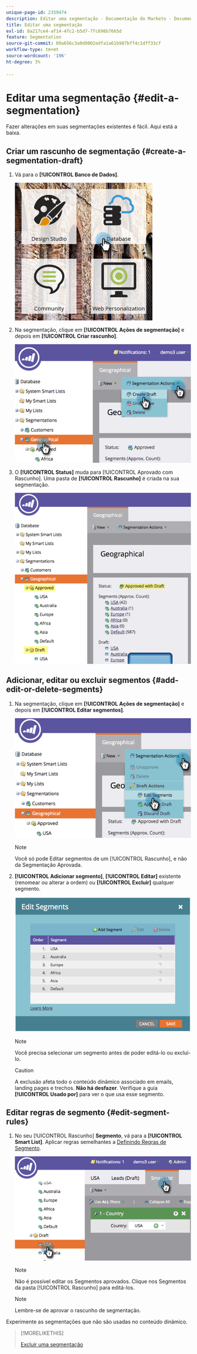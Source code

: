 ```yaml
---
unique-page-id: 2359474
description: Editar uma segmentação - Documentação do Marketo - Documentação do produto
title: Editar uma segmentação
exl-id: 8a217ce4-af14-4fc2-b5d7-7fc696b7665d
feature: Segmentation
source-git-commit: 09a656c3a0d0002edfa1a61b987bff4c1dff33cf
workflow-type: tm+mt
source-wordcount: '196'
ht-degree: 3%

---
```


# Editar uma segmentação {#edit-a-segmentation}

Fazer alterações em suas segmentações existentes é fácil. Aqui está a baixa.

## Criar um rascunho de segmentação {#create-a-segmentation-draft}

1. Vá para o **[!UICONTROL Banco de Dados]**.

   ![](assets/db.png)

1. Na segmentação, clique em **[!UICONTROL Ações de segmentação]** e depois em **[!UICONTROL Criar rascunho]**.

   ![](assets/two.png)

1. O **[!UICONTROL Status]** muda para [!UICONTROL Aprovado com Rascunho]. Uma pasta de **[!UICONTROL Rascunho]** é criada na sua segmentação.

   ![](assets/three.png)

## Adicionar, editar ou excluir segmentos {#add-edit-or-delete-segments}

1. Na segmentação, clique em **[!UICONTROL Ações de segmentação]** e depois em **[!UICONTROL Editar segmentos]**.

   ![](assets/four.png)

   >[!NOTE]
   >
   >Você só pode Editar segmentos de um [!UICONTROL Rascunho], e não da Segmentação Aprovada.

1. **[!UICONTROL Adicionar segmento]**, **[!UICONTROL Editar]** existente (renomear ou alterar a ordem) ou **[!UICONTROL Excluir]** qualquer segmento.

   ![](assets/image2014-9-16-9-3a6-3a9.png)

   >[!NOTE]
   >
   >Você precisa selecionar um segmento antes de poder editá-lo ou excluí-lo.

   >[!CAUTION]
   >
   >A exclusão afeta todo o conteúdo dinâmico associado em emails, landing pages e trechos. **Não há desfazer**. Verifique a guia **[!UICONTROL Usado por]** para ver o que usa esse segmento.

## Editar regras de segmento {#edit-segment-rules}

1. No seu [!UICONTROL Rascunho] **Segmento**, vá para a **[!UICONTROL Smart List]**. Aplicar regras semelhantes a [Definindo Regras de Segmento](/help/marketo/product-docs/personalization/segmentation-and-snippets/segmentation/define-segment-rules.md).

   ![](assets/image2014-9-16-9-3a6-3a20.png)

   >[!NOTE]
   >
   >Não é possível editar os Segmentos aprovados. Clique nos Segmentos da pasta [!UICONTROL Rascunho] para editá-los.

   >[!NOTE]
   >
   >Lembre-se de aprovar o rascunho de segmentação.

Experimente as segmentações que não são usadas no conteúdo dinâmico.

>[!MORELIKETHIS]
>
>[Excluir uma segmentação](/help/marketo/product-docs/personalization/segmentation-and-snippets/segmentation/delete-a-segmentation.md)
